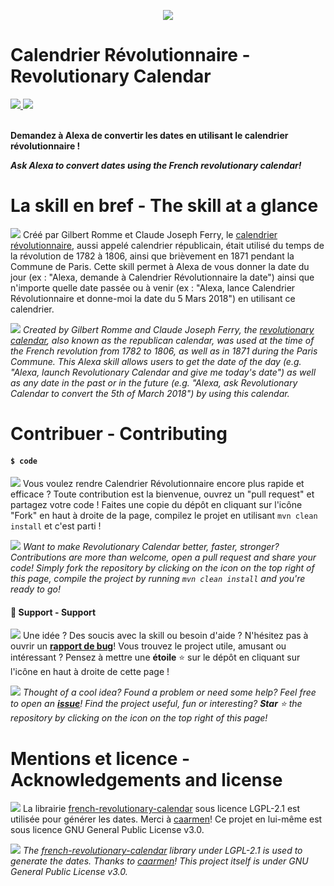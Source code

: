 <p align="center">
<img src ="https://github.com/PyvesB/alexa-revolutionary-calendar/blob/master/images/banner.png?raw=true"/>
<br/>
</p>

# Calendrier Révolutionnaire - Revolutionary Calendar
<a href="https://github.com/PyvesB/alexa-revolutionary-calendar/blob/master/LICENSE">
<img src ="https://img.shields.io/github/license/PyvesB/alexa-revolutionary-calendar.svg" />
</a>
<a href="https://github.com/PyvesB/alexa-revolutionary-calendar/issues">
<img src ="https://img.shields.io/github/issues/PyvesB/alexa-revolutionary-calendar.svg" />
</a>
<br/>
<br/>

**Demandez à Alexa de convertir les dates en utilisant le calendrier révolutionnaire !**

**_Ask Alexa to convert dates using the French revolutionary calendar!_**


# La skill en bref - The skill at a glance

![](http://images.jupload.fr/1523824930.png) Créé par Gilbert Romme et Claude Joseph Ferry, le [calendrier révolutionnaire](https://fr.wikipedia.org/wiki/Calendrier_républicain), aussi appelé calendrier républicain, était utilisé du temps de la révolution de 1782 à 1806, ainsi que brièvement en 1871 pendant la Commune de Paris. Cette skill permet à Alexa de vous donner la date du jour (ex : "Alexa, demande à Calendrier Révolutionnaire la date") ainsi que n'importe quelle date passée ou à venir (ex : "Alexa, lance Calendrier Révolutionnaire et donne-moi la date du 5 Mars 2018") en utilisant ce calendrier. 

![](http://images.jupload.fr/1523824980.png) _Created by Gilbert Romme and Claude Joseph Ferry, the [revolutionary calendar](https://en.wikipedia.org/wiki/French_Republican_Calendar), also known as the republican calendar, was used at the time of the French revolution from 1782 to 1806, as well as in 1871 during the Paris Commune. This Alexa skill allows users to get the date of the day (e.g. "Alexa, launch Revolutionary Calendar and give me today's date") as well as any date in the past or in the future (e.g. "Alexa, ask Revolutionary Calendar to convert the 5th of March 2018") by using this calendar._

# Contribuer - Contributing

#### `$ code`

![](http://images.jupload.fr/1523824930.png) Vous voulez rendre Calendrier Révolutionnaire encore plus rapide et efficace ? Toute contribution est la bienvenue, ouvrez un "pull request" et partagez votre code ! Faites une copie du dépôt en cliquant sur l'icône "Fork" en haut à droite de la page, compilez le projet en utilisant `mvn clean install` et c'est parti !

![](http://images.jupload.fr/1523824980.png) _Want to make Revolutionary Calendar better, faster, stronger? Contributions are more than welcome, open a pull request and share your code! Simply fork the repository by clicking on the icon on the top right of this page, compile the project by running `mvn clean install` and you're ready to go!_

#### :speech_balloon: Support - Support

![](http://images.jupload.fr/1523824930.png) Une idée ? Des soucis avec la skill ou besoin d'aide ? N'hésitez pas à ouvrir un [**rapport de bug**](https://github.com/PyvesB/alexa-revolutionary-calendar/issues)! Vous trouvez le project utile, amusant ou intéressant ? Pensez à mettre une **étoile** :star: sur le dépôt en cliquant sur l'icône en haut à droite de cette page !

![](http://images.jupload.fr/1523824980.png) _Thought of a cool idea? Found a problem or need some help? Feel free to open an [**issue**](https://github.com/PyvesB/alexa-revolutionary-calendar/issues)! Find the project useful, fun or interesting? **Star** :star: the repository by clicking on the icon on the top right of this page!_

# Mentions et licence - Acknowledgements and license

![](http://images.jupload.fr/1523824930.png)
La librairie [french-revolutionary-calendar](https://github.com/caarmen/french-revolutionary-calendar) sous licence LGPL-2.1 est utilisée pour générer les dates. Merci à [caarmen](https://github.com/caarmen)! Ce projet en lui-même est sous licence GNU General Public License v3.0.

![](http://images.jupload.fr/1523824980.png) _The [french-revolutionary-calendar](https://github.com/caarmen/french-revolutionary-calendar) library under LGPL-2.1 is used to generate the dates. Thanks to [caarmen](https://github.com/caarmen)! This project itself is under GNU General Public License v3.0._
